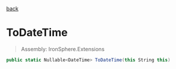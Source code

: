 ﻿

[back](/IronSphere.Extensions/StringCastingExtension)

# ToDateTime

> Assembly: IronSphere.Extensions

```csharp
public static Nullable<DateTime> ToDateTime(this String this)
```



 